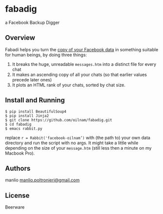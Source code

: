 # fabadig
a Facebook Backup Digger

Overview
--------
Fabadi helps you turn the [copy of your Facebook data](https://www.facebook.com/help/131112897028467/) in something suitable for human beings, by doing three things:

1. It breaks the huge, unreadable `messages.htm` into a distinct file for every chat
2. It makes an ascending copy of all your chats (so that earlier values precede later ones)
3. It plots an HTML rank of your chats, sorted by chat size.

Install and Running
-------------------
    $ pip install BeautifulSoup4
    $ pip install Jinja2
    $ git clone https://github.com/oilnam/fabadig.git
    $ cd fabadig
    $ emacs rabbit.py
  
replace `r = Rabbit('facebook-oilnam’)` with (the path to) your own data directory and run the script with no args. It might take a little while depending on the size of your `message.htm` (still less then a minute on my Macbook Pro).

Authors
-------
manlio <manlio.poltronieri@gmail.com>

License
-------
Beerware

